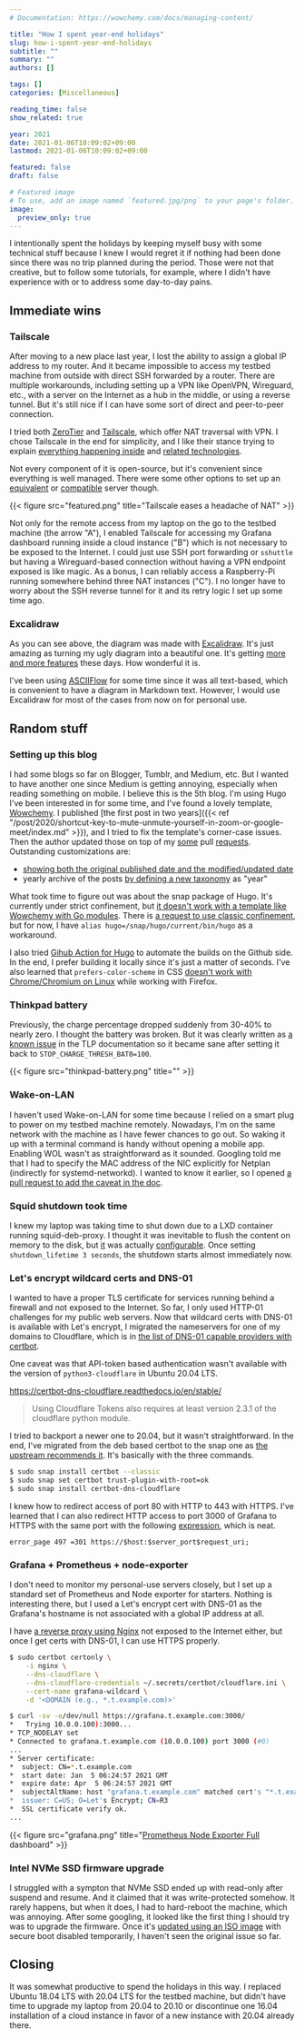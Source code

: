 ```yaml
---
# Documentation: https://wowchemy.com/docs/managing-content/

title: "How I spent year-end holidays"
slug: how-i-spent-year-end-holidays
subtitle: ""
summary: ""
authors: []

tags: []
categories: [Miscellaneous]

reading_time: false
show_related: true

year: 2021
date: 2021-01-06T10:09:02+09:00
lastmod: 2021-01-06T10:09:02+09:00

featured: false
draft: false

# Featured image
# To use, add an image named `featured.jpg/png` to your page's folder.
image:
  preview_only: true
---
```


I intentionally spent the holidays by keeping myself busy with some technical stuff because I knew I would regret it if nothing had been done since there was no trip planned during the period. Those were not that creative, but to follow some tutorials, for example, where I didn't have experience with or to address some day-to-day pains.

## Immediate wins

### Tailscale

After moving to a new place last year, I lost the ability to assign a global IP address to my router. And it became impossible to access my testbed machine from outside with direct SSH forwarded by a router. There are multiple workarounds, including setting up a VPN like OpenVPN, Wireguard, etc., with a server on the Internet as a hub in the middle, or using a reverse tunnel. But it's still nice if I can have some sort of direct and peer-to-peer connection.

I tried both [ZeroTier](https://www.zerotier.com/) and [Tailscale](https://tailscale.com/), which offer NAT traversal with VPN. I chose Tailscale in the end for simplicity, and I like their stance trying to explain [everything happening inside](https://tailscale.com/blog/how-tailscale-works/) and [related technologies](https://tailscale.com/blog/how-nat-traversal-works/).

Not every component of it is open-source, but it's convenient since everything is well managed. There were some other options to set up an [equivalent](https://www.jordanwhited.com/posts/wireguard-endpoint-discovery-nat-traversal/) or [compatible](https://github.com/juanfont/headscale) server though.

{{< figure src="featured.png" title="Tailscale eases a headache of NAT" >}}

Not only for the remote access from my laptop on the go to the testbed machine (the arrow "A"), I enabled Tailscale for accessing my Grafana dashboard running inside a cloud instance ("B") which is not necessary to be exposed to the Internet. I could just use SSH port forwarding or `sshuttle` but having a Wireguard-based connection without having a VPN endpoint exposed is like magic. As a bonus, I can reliably access a Raspberry-Pi running somewhere behind three NAT instances ("C"). I no longer have to worry about the SSH reverse tunnel for it and its retry logic I set up some time ago.

### Excalidraw

As you can see above, the diagram was made with [Excalidraw](https://excalidraw.com/). It's just amazing as turning my ugly diagram into a beautiful one. It's getting [more and more features](https://blog.excalidraw.com/one-year-of-excalidraw/) these days. How wonderful it is.

I've been using [ASCIIFlow](http://asciiflow.com/) for some time since it was all text-based, which is convenient to have a diagram in Markdown text. However, I would use Excalidraw for most of the cases from now on for personal use.


## Random stuff

### Setting up this blog

I had some blogs so far on Blogger, Tumblr, and Medium, etc. But I wanted to have another one since Medium is getting annoying, especially when reading something on mobile. I believe this is the 5th blog. I'm using Hugo I've been interested in for some time, and I've found a lovely template, [Wowchemy](https://wowchemy.com/). I published [the first post in two years]({{< ref "/post/2020/shortcut-key-to-mute-unmute-yourself-in-zoom-or-google-meet/index.md" >}}), and I tried to fix the template's corner-case issues. Then the author updated those on top of my [some](https://github.com/wowchemy/wowchemy-hugo-modules/pull/2056) pull [requests](https://github.com/wowchemy/wowchemy-hugo-modules/pull/2054). Outstanding customizations are:
- [showing both the original published date and the modified/updated date](https://github.com/wowchemy/wowchemy-hugo-modules/issues/2064)
- yearly archive of the posts [by defining a new taxonomy](https://discourse.gohugo.io/t/how-to-generate-chronological-blog-archives-in-hugo/13491/6) as "year"

What took time to figure out was about the snap package of Hugo. It's currently under strict confinement, but [it doesn't work with a template like Wowchemy with Go modules](https://github.com/gohugoio/hugoDocs/issues/1222). There is [a request to use classic confinement](https://forum.snapcraft.io/t/request-for-classic-confinement-for-hugo-snap/19892), but for now, I have `alias hugo=/snap/hugo/current/bin/hugo` as a workaround.

I also tried [Gihub Action for Hugo](https://github.com/marketplace/actions/hugo-setup) to automate the builds on the Github side. In the end, I prefer building it locally since it's just a matter of seconds. I've also learned that `prefers-color-scheme` in CSS [doesn't work with Chrome/Chromium on Linux](https://bugs.chromium.org/p/chromium/issues/detail?id=998903) while working with Firefox.


### Thinkpad battery

Previously, the charge percentage dropped suddenly from 30-40% to nearly zero. I thought the battery was broken. But it was clearly written as [a known issue](https://linrunner.de/tlp/faq/battery.html#erratic-battery-behavior-on-thinkpad-t420-s-t520-w520-x220-and-all-later-models) in the TLP documentation so it became sane after setting it back to `STOP_CHARGE_THRESH_BAT0=100`.

{{< figure src="thinkpad-battery.png" title="" >}}

### Wake-on-LAN

I haven't used Wake-on-LAN for some time because I relied on a smart plug to power on my testbed machine remotely. Nowadays, I'm on the same network with the machine as I have fewer chances to go out. So waking it up with a terminal command is handy without opening a mobile app. Enabling WOL wasn't as straightforward as it sounded. Googling told me that I had to specify the MAC address of the NIC explicitly for Netplan (indirectly for systemd-networkd). I wanted to know it earlier, so I opened [a pull request to add the caveat in the doc](https://github.com/CanonicalLtd/netplan/pull/180).

### Squid shutdown took time

I knew my laptop was taking time to shut down due to a LXD container running squid-deb-proxy. I thought it was inevitable to flush the content on memory to the disk, but [it](http://www.squid-cache.org/Doc/config/shutdown_lifetime/) was actually [configurable](http://squid-web-proxy-cache.1019090.n4.nabble.com/Question-about-shutdown-lifetime-behavior-tp4685365p4685366.html). Once setting `shutdown_lifetime 3 seconds`, the shutdown starts almost immediately now.

### Let's encrypt wildcard certs and DNS-01

I wanted to have a proper TLS certificate for services running behind a firewall and not exposed to the Internet. So far, I only used HTTP-01 challenges for my public web servers. Now that wildcard certs with DNS-01 is available with Let's encrypt, I migrated the nameservers for one of my domains to Cloudflare, which is in [the list of DNS-01 capable providers with certbot](https://community.letsencrypt.org/t/dns-providers-who-easily-integrate-with-lets-encrypt-dns-validation/86438).

One caveat was that API-token based authentication wasn't available with the version of `python3-cloudflare` in Ubuntu 20.04 LTS.

https://certbot-dns-cloudflare.readthedocs.io/en/stable/
> Using Cloudflare Tokens also requires at least version 2.3.1 of the cloudflare python module.

I tried to backport a newer one to 20.04, but it wasn't straightforward. In the end, I've migrated from the deb based certbot to the snap one as [the upstream recommends it](https://github.com/certbot/website/pull/613). It's basically with the three commands.

```bash
$ sudo snap install certbot --classic
$ sudo snap set certbot trust-plugin-with-root=ok
$ sudo snap install certbot-dns-cloudflare
```

I knew how to redirect access of port 80 with HTTP to 443 with HTTPS. I've learned that I can also redirect HTTP access to port 3000 of Grafana to HTTPS with the same port with the following [expression](https://nginx.org/en/docs/http/ngx_http_ssl_module.html#errors), which is neat.

```
error_page 497 =301 https://$host:$server_port$request_uri;
```


### Grafana + Prometheus + node-exporter

I don't need to monitor my personal-use servers closely, but I set up a standard set of Prometheus and Node exporter for starters. Nothing is interesting there, but I used a Let's encrypt cert with DNS-01 as the Grafana's hostname is not associated with a global IP address at all.

I have [a reverse proxy using Nginx](https://grafana.com/tutorials/run-grafana-behind-a-proxy/#2) not exposed to the Internet either, but once I get certs with DNS-01, I can use HTTPS properly.

```bash
$ sudo certbot certonly \
    -i nginx \
    --dns-cloudflare \
    --dns-cloudflare-credentials ~/.secrets/certbot/cloudflare.ini \
    --cert-name grafana-wildcard \
    -d '<DOMAIN (e.g., *.t.example.com)>'
```

```bash
$ curl -sv -o/dev/null https://grafana.t.example.com:3000/
*   Trying 10.0.0.100):3000...
* TCP_NODELAY set
* Connected to grafana.t.example.com (10.0.0.100) port 3000 (#0)
...
* Server certificate:
*  subject: CN=*.t.example.com
*  start date: Jan  5 06:24:57 2021 GMT
*  expire date: Apr  5 06:24:57 2021 GMT
*  subjectAltName: host "grafana.t.example.com" matched cert's "*.t.example.com"
*  issuer: C=US; O=Let's Encrypt; CN=R3
*  SSL certificate verify ok.
...
```

{{< figure src="grafana.png" title="[Prometheus Node Exporter Full](https://grafana.com/grafana/dashboards/1860) dashboard" >}}


### Intel NVMe SSD firmware upgrade

I struggled with a sympton that NVMe SSD ended up with read-only after suspend and resume. And it claimed that it was write-protected somehow. It rarely happens, but when it does, I had to hard-reboot the machine, which was annoying. After some googling, it looked like the first thing I should try was to upgrade the firmware. Once it's [updated using an ISO image](https://www.intel.com/content/www/us/en/support/articles/000056193/memory-and-storage.html) with secure boot disabled temporarily, I haven't seen the original issue so far.


## Closing

It was somewhat productive to spend the holidays in this way. I replaced Ubuntu 18.04 LTS with 20.04 LTS for the testbed machine, but didn't have time to upgrade my laptop from 20.04 to 20.10 or discontinue one 16.04 installation of a cloud instance in favor of a new instance with 20.04 already there.
